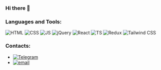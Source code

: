 ### Hi there 👋

### Languages and Tools:

![HTML](https://img.shields.io/badge/HTML-239120?style=plastic&logo=html5&logoColor=white)
![CSS](https://img.shields.io/badge/CSS3-1572B6?style=plastic&logo=css3&logoColor=white)
![JS](https://img.shields.io/badge/JavaScript-F7DF1E?style=plastic&logo=javascript&logoColor=white)
![jQuery](https://img.shields.io/badge/jQuery-0769AD?style=plastic&logo=jQuery&logoColor=white)
![React](https://img.shields.io/badge/React-20232A?style=plastic&logo=react&logoColor=61DAFB)
![TS](https://img.shields.io/badge/TypeScript-007ACC?style=plastic&logo=typescript&logoColor=white)
![Redux](https://img.shields.io/badge/Redux-593D88?style=plastic&logo=redux&logoColor=white)
![Tailwind CSS](https://img.shields.io/badge/Tailwind_CSS-06B6D4?style=plastic&logo=TailwindCSS&logoColor=white)

### Contacts:
* [![Telegram](https://img.shields.io/badge/Telegram-2CA5E0?style=plastic&logo=telegram&logoColor=white)](https://t.me/DarthGabenovich)
* [![email](https://img.shields.io/badge/Gmail-D14836?style=plastic&logo=gmail&logoColor=white)](mailto:erikgab01@gmail.com)
